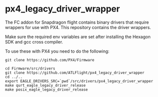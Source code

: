 # px4_legacy_driver_wrapper

The FC addon for Snapdragon flight contains binary drivers that require wrappers for use with PX4.
This repository contains the driver wrappers.

Make sure the required env variables are set after installing the Hexagon SDK and gcc cross compiler.

To use these with PX4 you need to do the following:

```
git clone https://github.com/PX4/Firmware

cd Firmware/src/drivers
git clone https://github.com/ATLFlight/px4_legacy_driver_wrapper
cd ../..
export EAGLE_DRIVERS_SRC=`pwd`/src/drivers/px4_legacy_driver_wrapper
make qurt_eagle_legacy_driver_release
make posix_eagle_legacy_driver_release
```
